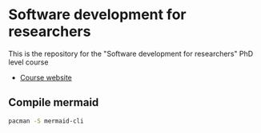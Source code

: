 # Software development for researchers

This is the repository for the "Software development for researchers" PhD level course

- [Course website](https://danielk.developer.irf.se/phd-course-software-development)

## Compile mermaid

```bash
pacman -S mermaid-cli
```
